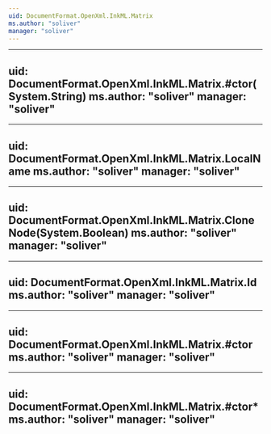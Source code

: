```yaml
---
uid: DocumentFormat.OpenXml.InkML.Matrix
ms.author: "soliver"
manager: "soliver"
---
```


---
uid: DocumentFormat.OpenXml.InkML.Matrix.#ctor(System.String)
ms.author: "soliver"
manager: "soliver"
---

---
uid: DocumentFormat.OpenXml.InkML.Matrix.LocalName
ms.author: "soliver"
manager: "soliver"
---

---
uid: DocumentFormat.OpenXml.InkML.Matrix.CloneNode(System.Boolean)
ms.author: "soliver"
manager: "soliver"
---

---
uid: DocumentFormat.OpenXml.InkML.Matrix.Id
ms.author: "soliver"
manager: "soliver"
---

---
uid: DocumentFormat.OpenXml.InkML.Matrix.#ctor
ms.author: "soliver"
manager: "soliver"
---

---
uid: DocumentFormat.OpenXml.InkML.Matrix.#ctor*
ms.author: "soliver"
manager: "soliver"
---
